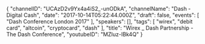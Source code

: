 {
    "channelID": "UCAzD2v9Yx4a4iS2_-unODkA",
    "channelName": "Dash - Digital Cash",
    "date": "2017-10-14T05:22:44.000Z",
    "draft": false,
    "events": [
        "Dash Conference London 2017"
    ],
    "speakers": [],
    "tags": [
        "wirex",
        "debit card",
        "altcoin",
        "cryptocard",
        "dash"
    ],
    "title": "Wirex _ Dash Partnership - The Dash Conference",
    "youtubeID": "MZluz-IBk4Q"
}
